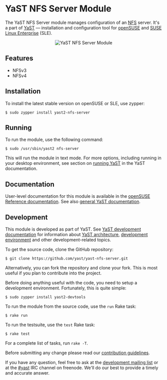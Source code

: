 YaST NFS Server Module
======================

The YaST NFS Server module manages configuration of an
[NFS](https://en.wikipedia.org/wiki/Network_File_System) server. It's a part of
[YaST](https://en.opensuse.org/Portal:YaST) — installation and configuration
tool for [openSUSE](https://www.opensuse.org/) and [SUSE Linux
Enterprise](https://www.suse.com/products/server/) (SLE).

<p align="center">
  <img src="http://imgbin.org/images/15301.png" alt="YaST NFS Server Module">
</p>

Features
--------

  * NFSv3
  * NFSv4

Installation
------------

To install the latest stable version on openSUSE or SLE, use zypper:

    $ sudo zypper install yast2-nfs-server

Running
-------

To run the module, use the following command:

    $ sudo /usr/sbin/yast2 nfs-server

This will run the module in text mode. For more options, including running in
your desktop environment, see section on [running
YaST](https://en.opensuse.org/SDB:Starting_YaST) in the YaST documentation.

Documentation
-------------

User-level documentation for this module is available in the
[openSUSE Reference documentation][user]. See also
[general YaST documentation](https://en.opensuse.org/Portal:YaST).

[user]: http://activedoc.opensuse.org/book/opensuse-reference/chapter-18-sharing-file-systems-with-nfs

Development
-----------

This module is developed as part of YaST. See
[YaST development documentation](
  https://en.opensuse.org/openSUSE:YaST_development)
for information about [YaST architecture](
  https://en.opensuse.org/openSUSE:YaST:_Architecture_Overview),
[development environment](
https://en.opensuse.org/openSUSE:YaST:_Preparing_the_Development_Environment)
and other development-related topics.

To get the source code, clone the GitHub repository:

    $ git clone https://github.com/yast/yast-nfs-server.git

Alternatively, you can fork the repository and clone your fork. This is most
useful if you plan to contribute into the project.

Before doing anything useful with the code, you need to setup a development
environment. Fortunately, this is quite simple:

    $ sudo zypper install yast2-devtools

To run the module from the source code, use the `run` Rake task:

    $ rake run

To run the testsuite, use the `test` Rake task:

    $ rake test

For a complete list of tasks, run `rake -T`.

Before submitting any change please read our [contribution
guidelines](CONTRIBUTING.md).

If you have any question, feel free to ask at the [development mailing
list](http://lists.opensuse.org/yast-devel/) or at the
[#yast](https://webchat.freenode.net/?channels=%23yast) IRC channel on freenode.
We'll do our best to provide a timely and accurate answer.
